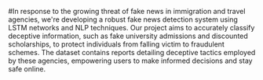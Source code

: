 #In response to the growing threat of fake news in immigration and travel agencies, we're developing a robust fake news detection system using LSTM networks and NLP techniques. Our project aims to accurately classify deceptive information, such as fake university admissions and discounted scholarships, to protect individuals from falling victim to fraudulent schemes. The dataset contains reports detailing deceptive tactics employed by these agencies, empowering users to make informed decisions and stay safe online.
